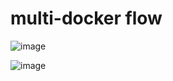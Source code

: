 # multi-docker flow

![image](https://github.com/nguyenthuan2704/multi-docker/assets/43288580/094a8e48-9208-4aa3-887f-87ad7640e3d5)

![image](https://github.com/nguyenthuan2704/multi-docker/assets/43288580/d37b1d21-c152-4b44-be56-affbf44a23aa)


